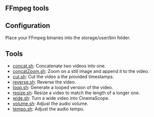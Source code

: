FFmpeg tools
---

## Configuration

Place your FFmpeg binaries into the storage/user/bin folder.

## Tools

- [concat.sh](concat.sh): Concatenate two videos into one.
- [concatZoom.sh](concatZoom.sh): Zoom on a still image and append it to the video.
- [cut.sh](cut.sh): Cut the video a the provided timestamps.
- [reverse.sh](reverse.sh): Reverse the video.
- [loop.sh](loop.sh): Generate a looped version of the video.
- [resize.sh](resize.sh): Resize a video to match the length of a longer one.
- [wide.sh](wide.sh): Turn a wide video into CinemaScope.
- [volume.sh](volume.sh): Adjust the audio volume.
- [tempo.sh](tempo.sh): Adjust the audio tempo.
